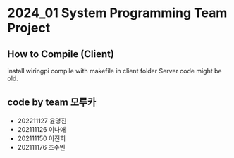 # 2024_01 System Programming Team Project
## How to Compile (Client)
install wiringpi
compile with makefile in client folder
Server code might be old. 
## code by team 모루카
+ 202211127 윤명진
+ 202111126 이나애
+ 202111150 이진희
+ 202111176 조수빈
